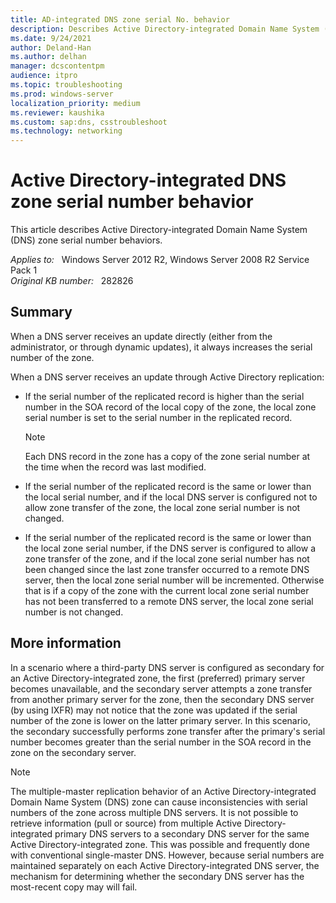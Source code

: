 ```yaml
---
title: AD-integrated DNS zone serial No. behavior
description: Describes Active Directory-integrated Domain Name System (DNS) zone serial number behaviors.
ms.date: 9/24/2021
author: Deland-Han
ms.author: delhan
manager: dcscontentpm
audience: itpro
ms.topic: troubleshooting
ms.prod: windows-server
localization_priority: medium
ms.reviewer: kaushika
ms.custom: sap:dns, csstroubleshoot
ms.technology: networking
---
```

# Active Directory-integrated DNS zone serial number behavior

This article describes Active Directory-integrated Domain Name System (DNS) zone serial number behaviors.

_Applies to:_ &nbsp; Windows Server 2012 R2, Windows Server 2008 R2 Service Pack 1  
_Original KB number:_ &nbsp; 282826

## Summary

When a DNS server receives an update directly (either from the administrator, or through dynamic updates), it always increases the serial number of the zone.

When a DNS server receives an update through Active Directory replication:

- If the serial number of the replicated record is higher than the serial number in the SOA record of the local copy of the zone, the local zone serial number is set to the serial number in the replicated record.

    > [!NOTE]
    > Each DNS record in the zone has a copy of the zone serial number at the time when the record was last modified.
- If the serial number of the replicated record is the same or lower than the local serial number, and if the local DNS server is configured not to allow zone transfer of the zone, the local zone serial number is not changed.
- If the serial number of the replicated record is the same or lower than the local zone serial number, if the DNS server is configured to allow a zone transfer of the zone, and if the local zone serial number has not been changed since the last zone transfer occurred to a remote DNS server, then the local zone serial number will be incremented. Otherwise that is if a copy of the zone with the current local zone serial number has not been transferred to a remote DNS server, the local zone serial number is not changed.

## More information

In a scenario where a third-party DNS server is configured as secondary for an Active Directory-integrated zone, the first (preferred) primary server becomes unavailable, and the secondary server attempts a zone transfer from another primary server for the zone, then the secondary DNS server (by using IXFR) may not notice that the zone was updated if the serial number of the zone is lower on the latter primary server. In this scenario, the secondary successfully performs zone transfer after the primary's serial number becomes greater than the serial number in the SOA record in the zone on the secondary server.

> [!NOTE]
> The multiple-master replication behavior of an Active Directory-integrated Domain Name System (DNS) zone can cause inconsistencies with serial numbers of the zone across multiple DNS servers. It is not possible to retrieve information (pull or source) from multiple Active Directory-integrated primary DNS servers to a secondary DNS server for the same Active Directory-integrated zone. This was possible and frequently done with conventional single-master DNS. However, because serial numbers are maintained separately on each Active Directory-integrated DNS server, the mechanism for determining whether the secondary DNS server has the most-recent copy may will fail.
